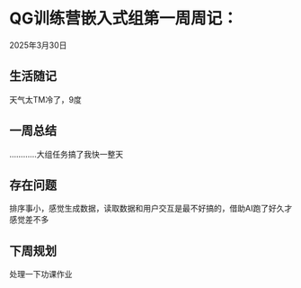 # QG训练营嵌入式组第一周周记：
2025年3月30日

## 生活随记

天气太TM冷了，9度

## 一周总结

…………大组任务搞了我快一整天

## 存在问题

排序事小，感觉生成数据，读取数据和用户交互是最不好搞的，借助AI跑了好久才感觉差不多

## 下周规划

处理一下功课作业
